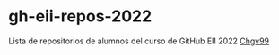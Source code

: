 # gh-eii-repos-2022
Lista de repositorios de alumnos del curso de GitHub EII 2022
[Chgv99](https://github.com/Chgv99/gh-eii-repos-2022)
